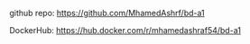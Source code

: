 github repo: https://github.com/MhamedAshrf/bd-a1

DockerHub: https://hub.docker.com/r/mhamedashraf54/bd-a1